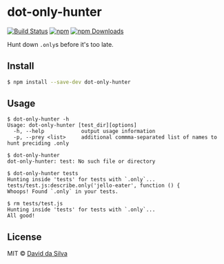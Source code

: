 # dot-only-hunter

[![Build Status][travis-image]][travis-url]
[![npm][npm-image]][npm-url]
[![npm Downloads][downloads-image]][downloads-url]

Hunt down `.only`s before it's too late.

## Install

```sh
$ npm install --save-dev dot-only-hunter
```

## Usage

```
$ dot-only-hunter -h
Usage: dot-only-hunter [test_dir][options]
  -h, --help            output usage information
  -p, --prey <list>     additional commma-separated list of names to hunt preciding .only

$ dot-only-hunter
dot-only-hunter: test: No such file or directory

$ dot-only-hunter tests
Hunting inside 'tests' for tests with `.only`...
tests/test.js:describe.only('jello-eater', function () {
Whoops! Found `.only` in your tests.

$ rm tests/test.js
Hunting inside 'tests' for tests with `.only`...
All good!
```

## License

MIT © [David da Silva](http://dasilvacont.in)

[travis-image]: https://travis-ci.org/dasilvacontin/dot-only-hunter.svg?branch=master
[travis-url]: https://travis-ci.org/dasilvacontin/dot-only-hunter
[npm-image]: https://img.shields.io/npm/v/dot-only-hunter.svg?style=flat
[npm-url]: https://npmjs.org/package/dot-only-hunter
[downloads-image]: http://img.shields.io/npm/dm/dot-only-hunter.svg
[downloads-url]: https://www.npmjs.org/package/dot-only-hunter
